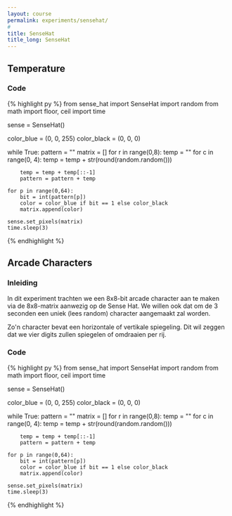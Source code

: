 ```yaml
---
layout: course
permalink: experiments/sensehat/
#
title: SenseHat
title_long: SenseHat
---
```


Temperature
-----------

### Code

{% highlight py %}
from sense_hat import SenseHat
import random
from math import floor, ceil
import time

sense = SenseHat()

color_blue = (0, 0, 255)
color_black = (0, 0, 0)

while True:
    pattern = ""
    matrix = []
    for r in range(0,8):
        temp = ""
        for c in range(0, 4):
            temp = temp + str(round(random.random()))

        temp = temp + temp[::-1]
        pattern = pattern + temp                   
                    
    for p in range(0,64):
        bit = int(pattern[p])
        color = color_blue if bit == 1 else color_black
        matrix.append(color)
        
    sense.set_pixels(matrix)
    time.sleep(3)
{% endhighlight %}


Arcade Characters
-----------------

### Inleiding

In dit experiment trachten we een 8x8-bit arcade character aan te maken via de 8x8-matrix aanwezig op de Sense Hat. We willen ook dat om de 3 seconden een uniek (lees random) character aangemaakt zal worden.

Zo'n character bevat een horizontale of vertikale spiegeling. Dit wil zeggen dat we vier digits zullen spiegelen of omdraaien per rij.

### Code

{% highlight py %}
from sense_hat import SenseHat
import random
from math import floor, ceil
import time

sense = SenseHat()

color_blue = (0, 0, 255)
color_black = (0, 0, 0)

while True:
    pattern = ""
    matrix = []
    for r in range(0,8):
        temp = ""
        for c in range(0, 4):
            temp = temp + str(round(random.random()))

        temp = temp + temp[::-1]
        pattern = pattern + temp                   
                    
    for p in range(0,64):
        bit = int(pattern[p])
        color = color_blue if bit == 1 else color_black
        matrix.append(color)
        
    sense.set_pixels(matrix)
    time.sleep(3)
{% endhighlight %}
